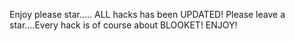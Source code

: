Enjoy please star.....
ALL hacks has been UPDATED!
Please leave a star....Every hack is of course about BLOOKET!
ENJOY!
